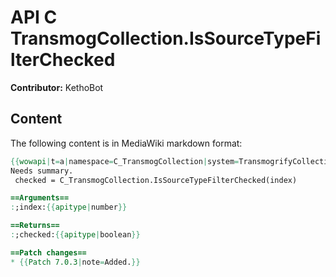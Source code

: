 # API C TransmogCollection.IsSourceTypeFilterChecked

**Contributor:** KethoBot

## Content

The following content is in MediaWiki markdown format:

```mediawiki
{{wowapi|t=a|namespace=C_TransmogCollection|system=TransmogrifyCollection}}
Needs summary.
 checked = C_TransmogCollection.IsSourceTypeFilterChecked(index)

==Arguments==
:;index:{{apitype|number}}

==Returns==
:;checked:{{apitype|boolean}}

==Patch changes==
* {{Patch 7.0.3|note=Added.}}
```